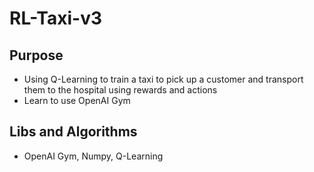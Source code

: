 # RL-Taxi-v3

## Purpose
 - Using Q-Learning to train a taxi to pick up a customer and transport them to the hospital using rewards and actions
 - Learn to use OpenAI Gym

## Libs and Algorithms
- OpenAI Gym, Numpy, Q-Learning


